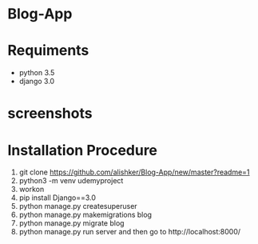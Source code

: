 # Blog-App

# Requiments
   * python 3.5
   * django 3.0


 # screenshots
   
   
   
# Installation Procedure
1. git clone <https://github.com/alishker/Blog-App/new/master?readme=1>
2. python3 -m venv udemyproject
3. workon <virtual envt>
4. pip install Django==3.0
5. python manage.py createsuperuser 
6. python manage.py makemigrations blog
7. python manage.py migrate blog
8. python manage.py run server and then go to http://localhost:8000/
